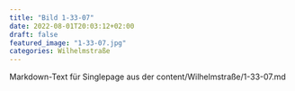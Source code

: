```yaml
---
title: "Bild 1-33-07"
date: 2022-08-01T20:03:12+02:00
draft: false
featured_image: "1-33-07.jpg"
categories: Wilhelmstraße
---
```



Markdown-Text für Singlepage aus der content/Wilhelmstraße/1-33-07.md